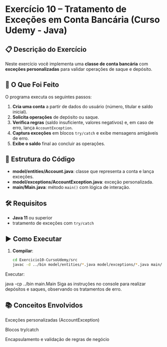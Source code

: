 # Exercício 10 – Tratamento de Exceções em Conta Bancária (Curso Udemy - Java)

## 📋 Descrição do Exercício
Neste exercício você implementa uma **classe de conta bancária** com **exceções personalizadas** para validar operações de saque e depósito.

## 🧠 O Que Foi Feito
O programa executa os seguintes passos:

1. **Cria uma conta** a partir de dados do usuário (número, titular e saldo inicial).  
2. **Solicita operações** de depósito ou saque.  
3. **Verifica regras** (saldo insuficiente, valores negativos) e, em caso de erro, lança `AccountException`.  
4. **Captura exceções** em blocos `try/catch` e exibe mensagens amigáveis de erro.  
5. **Exibe o saldo** final ao concluir as operações.

## 📁 Estrutura do Código
- **model/entities/Account.java**: classe que representa a conta e lança exceções.  
- **model/exceptions/AccountException.java**: exceção personalizada.  
- **main/Main.java**: método `main()` com lógica de interação.

## 🛠️ Requisitos
- **Java 11** ou superior  
- tratamento de exceções com `try/catch`  

## ▶️ Como Executar
1. **Compilar**:  
   ```bash
   cd Exercicio10-CursoUdemy/src
   javac -d ../bin model/entities/*.java model/exceptions/*.java main/Main.java
Executar:

java -cp ../bin main.Main
Siga as instruções no console para realizar depósitos e saques, observando os tratamentos de erro.

## 📚 Conceitos Envolvidos
Exceções personalizadas (AccountException)

Blocos try/catch

Encapsulamento e validação de regras de negócio
